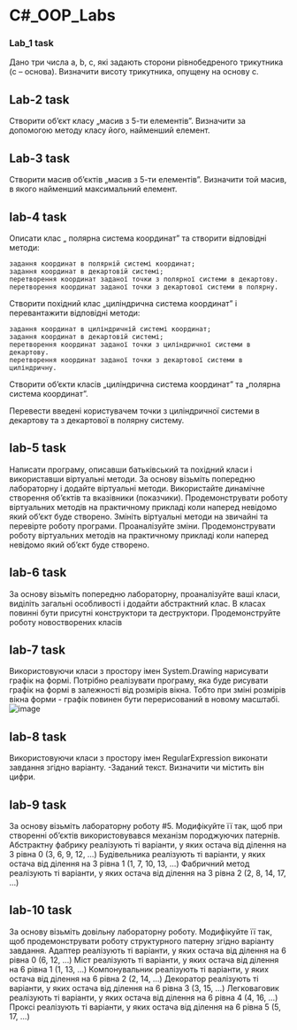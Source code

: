 # C#_OOP_Labs
### Lab_1 task
Дано три числа a, b, c, які задають сторони рівнобедреного трикутника (c – основа). Визначити висоту трикутника, опущену на основу с.

## Lab-2 task
Створити об’єкт класу „масив з 5-ти елементів”. Визначити за допомогою методу класу його, найменший елемент.

## Lab-3 task
Створити масив об’єктів „масив з 5-ти елементів”. Визначити той масив, в якого найменший максимальний елемент.

## lab-4 task
Описати клас „ полярна система координат” та створити відповідні методи:
```
задання координат в полярній системі координат;
задання координат в декартовій системі;
перетворення координат заданої точки з полярної системи в декартову.
перетворення координат заданої точки з декартової системи в полярну.
```
Створити похідний клас „циліндрична система координат” і перевантажити відповідні методи:
```
задання координат в циліндричній системі координат;
задання координат в декартовій системі;
перетворення координат заданої точки з циліндричної системи в декартову.
перетворення координат заданої точки з декартової системи в циліндричну.
```
Створити об’єкти класів „циліндрична система координат” та „полярна система координат”.

Перевести введені користувачем точки з циліндричної системи в декартову та з декартової в полярну систему.

## lab-5 task
Написати програму, описавши батьківський та похідний класи і використавши віртуальні методи. За основу візьміть попередню лабораторну і додайте віртуальні методи. Використайте динамічне створення об’єктів та вказівники (показчики). Продемонструвати роботу віртуальних методів на практичному прикладі коли наперед невідомо який об’єкт буде створено. Змініть віртуальні методи на звичайні та перевірте роботу програми. Проаналізуйте зміни. Продемонструвати роботу віртуальних методів на практичному прикладі коли наперед невідомо який об’єкт буде створено.

## lab-6 task
За основу візьміть попередню лабораторну, проаналізуйте ваші класи, виділіть загальні особливості і додайти абстрактний клас. В класах повинні бути присутні конструктори та деструктори. Продемонструйте роботу новостворених класів

## lab-7 task
Використовуючи класи з простору імен System.Drawing нарисувати графік на формі. Потрібно реалізувати програму, яка буде рисувати графік на формі в залежності від розмірів вікна. Тобто при зміні розмірів вікна форми - графік повинен бути перерисований в новому масштабі. 
![image](https://user-images.githubusercontent.com/92204862/199299914-c6aef4e1-74f2-4c90-98c1-d4ca654f9e9b.png)

## lab-8 task
Використовуючи класи з простору імен RegularExpression виконати завдання згідно варіанту.
-Заданий текст. Визначити чи містить він цифри.

## lab-9 task
За основу візьміть лабораторну роботу #5. Модифікуйте її так, щоб при створенні об’єктів використовувався механізм породжуючих патернів. 
Абстрактну фабрику реалізують ті варіанти, у яких остача від ділення на 3 рівна 0 (3, 6, 9, 12, …)
Будівельника реалізують ті варіанти, у яких остача від ділення на 3 рівна 1 (1, 7, 10, 13, …)
Фабричний метод реалізують ті варіанти, у яких остача від ділення на 3 рівна 2 (2, 8, 14, 17, …)

## lab-10 task
За основу візьміть довільну лабораторну роботу. Модифікуйте її так, щоб продемонструвати роботу структурного патерну згідно варіанту завдання.
Адаптер реалізують ті варіанти, у яких остача від ділення на 6 рівна 0 (6, 12,  …)
Міст реалізують ті варіанти, у яких остача від ділення на 6 рівна 1 (1, 13, …)
Компонувальник реалізують ті варіанти, у яких остача від ділення на 6 рівна 2 (2, 14, …)
Декоратор реалізують ті варіанти, у яких остача від ділення на 6 рівна 3 (3, 15, …)
Легковаговик реалізують ті варіанти, у яких остача від ділення на 6 рівна 4 (4, 16, …)
Проксі реалізують ті варіанти, у яких остача від ділення на 6 рівна 5 (5, 17, …)
